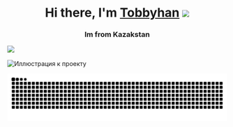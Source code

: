 <h1 align="center">Hi there, I'm <a href="https://github.com/t0bby45" target="_blank">Tobbyhan</a> 
<img src="https://github.com/blackcater/blackcater/raw/main/images/Hi.gif" height="32"/></h1>
<h3 align="center">Im from Kazakstan</h3>

![](https://komarev.com/ghpvc/?username=t0bby45)



![Иллюстрация к проекту](https://github.com/t0bby45/t0bby45.git/6jEfBqe-_400x400.jpg)

<picture>
  <source media="(prefers-color-scheme: dark)" srcset="github-user-contribution.svg" />
  <source media="(prefers-color-scheme: light)" srcset="github-user-contribution.svg" />
  <img alt="github-snake" src="github-user-contribution.svg" />
</picture>
<!---
t0bby45/t0bby45 is a ✨ special ✨ repository because its `README.md` (this file) appears on your GitHub profile.
You can click the Preview link to take a look at your changes.
--->
